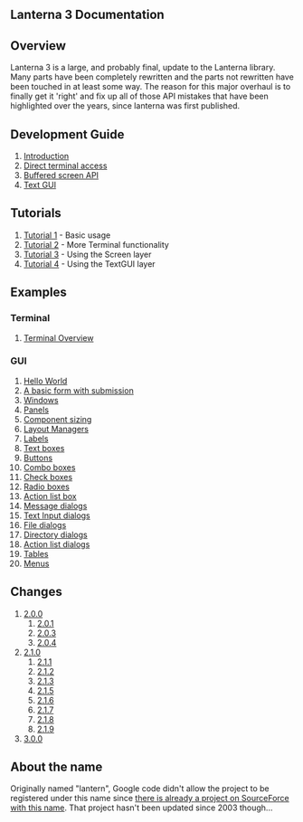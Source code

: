 Lanterna 3 Documentation
---

## Overview
Lanterna 3 is a large, and probably final, update to the Lanterna library.
Many parts have been completely rewritten and the parts not rewritten have been touched in at least some way.
The reason for this major overhaul is to finally get it 'right' and fix up all of those API mistakes that have been highlighted
over the years, since lanterna was first published.

## Development Guide
1. [Introduction](introduction.md)
2. [Direct terminal access](using-terminal.md)
3. [Buffered screen API](using-screen.md)
4. [Text GUI](using-gui.md)

## Tutorials
1. [Tutorial 1](tutorial/Tutorial01.md) - Basic usage
2. [Tutorial 2](tutorial/Tutorial02.md) - More Terminal functionality
3. [Tutorial 3](tutorial/Tutorial03.md) - Using the Screen layer
4. [Tutorial 4](tutorial/Tutorial04.md) - Using the TextGUI layer

## Examples
### Terminal
1. [Terminal Overview](examples/terminal/overview.md)

### GUI
1. [Hello World](examples/gui/hello_world.md)
2. [A basic form with submission](examples/gui/basic_form_submission.md)
3. [Windows](examples/gui/windows.md)
4. [Panels](examples/gui/panels.md)
5. [Component sizing](examples/gui/component_sizing.md)
6. [Layout Managers](examples/gui/layout_managers.md)
7. [Labels](examples/gui/labels.md)
8. [Text boxes](examples/gui/text_boxes.md)
9. [Buttons](examples/gui/buttons.md)
10. [Combo boxes](examples/gui/combo_boxes.md)
11. [Check boxes](examples/gui/check_boxes.md)
12. [Radio boxes](examples/gui/radio_boxes.md)
13. [Action list box](examples/gui/action_list_box.md)
14. [Message dialogs](examples/gui/message_dialogs.md)
15. [Text Input dialogs](examples/gui/text_input_dialogs.md)
16. [File dialogs](examples/gui/file_dialogs.md)
17. [Directory dialogs](examples/gui/dir_dialogs.md)
18. [Action list dialogs](examples/gui/action_list_dialogs.md)
19. [Tables](examples/gui/tables.md)
20. [Menus](examples/gui/menus.md)

## Changes
1. [2.0.0](ChangesFrom1to2.md)
    1. [2.0.1](ChangesFrom200to201.md)
    1. [2.0.3](ChangesFrom201to203.md)
    1. [2.0.4](ChangesFrom203to204.md)
1. [2.1.0](ChangesFrom20Xto210.md)
    1. [2.1.1](ChangesFrom210to211.md)
    1. [2.1.2](ChangesFrom211to212.md)
    1. [2.1.3](ChangesFrom212to213.md)
    1. [2.1.5](ChangesFrom213to215.md)
    1. [2.1.6](ChangesFrom215to216.md)
    1. [2.1.7](ChangesFrom216to217.md)
    1. [2.1.8](ChangesFrom217to218.md)
    1. [2.1.9](ChangesFrom218to219.md)
1. [3.0.0](ChangesFrom2to3.md)

## About the name ##
Originally named "lantern", Google code didn't allow the project to be registered under this name since [there is already a project on SourceForce with this name](http://sourceforge.net/projects/lantern). That project hasn't been updated since 2003 though...
